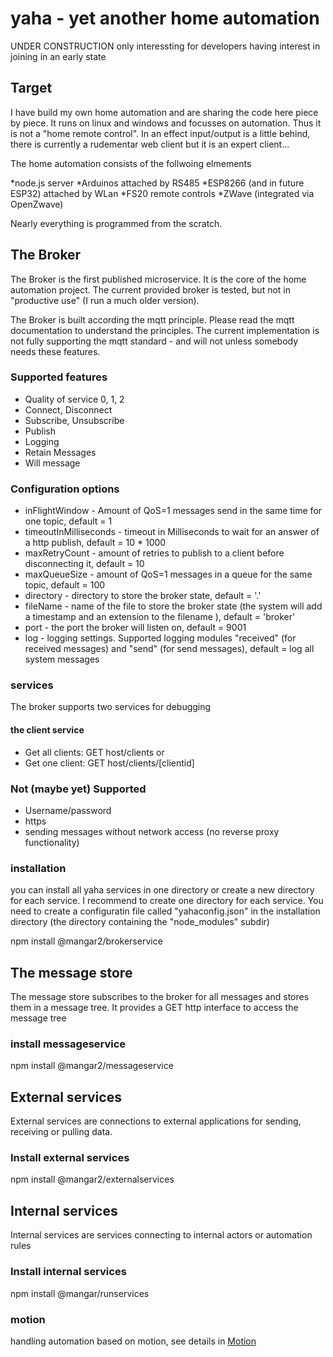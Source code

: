 # yaha - yet another home automation

UNDER CONSTRUCTION
only interessting for developers having interest in joining in an early state

## Target

I have build my own home automation and are sharing the code here piece by piece. It runs on linux and windows and focusses on automation. Thus it is not a "home remote control". In an effect input/output is a little behind, there is currently a rudementar web client but it is an expert client...

The home automation consists of the follwoing elmements

*node.js server
*Arduinos attached by RS485
*ESP8266 (and in future ESP32) attached by WLan
*FS20 remote controls
*ZWave (integrated via OpenZwave)

Nearly everything is programmed from the scratch.

## The Broker

The Broker is the first published microservice. It is the core of the home automation project. The current provided broker is tested, but not in "productive use" (I run a much older version).

The Broker is built according the mqtt principle. Please read the mqtt documentation to understand the principles. The current implementation is not fully supporting the mqtt standard - and will not unless somebody needs these features.

### Supported features

* Quality of service 0, 1, 2
* Connect, Disconnect
* Subscribe, Unsubscribe
* Publish
* Logging
* Retain Messages
* Will message

### Configuration options

* inFlightWindow - Amount of QoS=1 messages send in the same time for one topic, default = 1
* timeoutInMilliseconds - timeout in Milliseconds to wait for an answer of a http publish, default = 10 * 1000
* maxRetryCount - amount of retries to publish to a client before disconnecting it, default = 10
* maxQueueSize - amount of QoS=1 messages in a queue for the same topic, default = 100
* directory - directory to store the broker state, default = '.'
* fileName - name of the file to store the broker state (the system will add a timestamp and an extension to the filename ), default = 'broker'
* port - the port the broker will listen on, default = 9001
* log - logging settings. Supported logging modules "received" (for received messages) and "send" (for send messages), default = log all system messages

### services

The broker supports two services for debugging

#### the client service

* Get all clients: GET host/clients or
* Get one client: GET host/clients/[clientid]

### Not (maybe yet) Supported

* Username/password
* https
* sending messages without network access (no reverse proxy functionality)

### installation

you can install all yaha services in one directory or create a new directory for each service. I recommend to create one directory for each service. You need to create a configuratin file called "yahaconfig.json" in the installation directory (the directory containing the "node_modules" subdir)

npm install @mangar2/brokerservice

## The message store

The message store subscribes to the broker for all messages and stores them in a message tree. It provides a GET http interface to access the message tree

### install messageservice

npm install @mangar2/messageservice

## External services

External services are connections to external applications for sending, receiving or pulling data.

### Install external services

npm install @mangar2/externalservices

## Internal services

Internal services are services connecting to internal actors or automation rules

### Install internal services

npm install @mangar/runservices

### motion

handling automation based on motion, see details in
[Motion](https://github.com/Mangar2/yaha/wiki/Motion)
